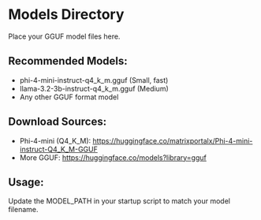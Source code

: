 # Models Directory

Place your GGUF model files here.

## Recommended Models:
- phi-4-mini-instruct-q4_k_m.gguf (Small, fast)
- llama-3.2-3b-instruct-q4_k_m.gguf (Medium)
- Any other GGUF format model

## Download Sources:
- Phi-4-mini (Q4_K_M): https://huggingface.co/matrixportalx/Phi-4-mini-instruct-Q4_K_M-GGUF
- More GGUF: https://huggingface.co/models?library=gguf

## Usage:
Update the MODEL_PATH in your startup script to match your model filename.
